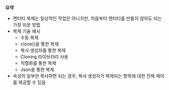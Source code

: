 **요약**
- 엔터티 복제는 일상적인 작업은 아니지만, 처음부터 엔터티를 만들지 않아도 되는 가장 쉬운 방법
- 복제 기술 예시
  - 수동 복제
  - clone()을 통한 복제
  - 복사 생성자를 통한 복제
  - Cloning 라이브러리 사용
  - 직렬화를 통한 복제
  - Json을 통한 복제
- 속성의 일부만 복사하면 되는 경우, 복사 생성자가 복제되는 항목에 대한 전체 제어를 제공할 수 있음
